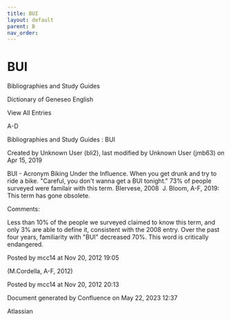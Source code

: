 ```yaml
---
title: BUI
layout: default
parent: B
nav_order:
---
```


# BUI

Bibliographies and Study Guides

Dictionary of Geneseo English

View All Entries

A-D

Bibliographies and Study Guides : BUI

Created by  Unknown User (bli2), last modified by  Unknown User (jmb63) on Apr 15, 2019

BUI - Acronym Biking Under the Influence. When you get drunk and try to ride a bike. &quot;Careful, you don't wanna get a BUI tonight.&quot; 73% of people surveyed were familair with this term. BIervese, 2008  J. Bloom, A-F, 2019: This term has gone obsolete. 

Comments:

Less than 10% of the people we surveyed claimed to know this term, and only 3% are able to define it, consistent with the 2008 entry. Over the past four years, familiarity with &quot;BUI&quot; decreased 70%. This word is critically endangered. 

Posted by mcc14 at Nov 20, 2012 19:05

(M.Cordella, A-F, 2012)

Posted by mcc14 at Nov 20, 2012 20:13

Document generated by Confluence on May 22, 2023 12:37

Atlassian
